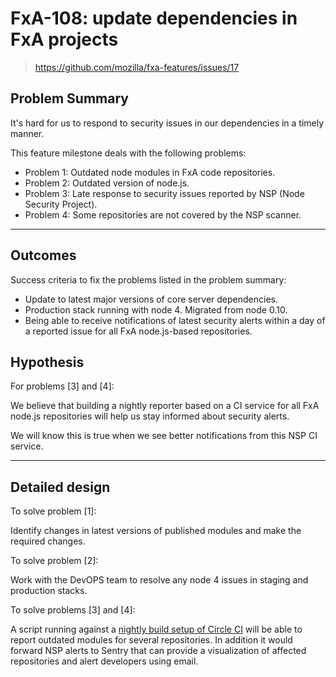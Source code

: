 # FxA-108: update dependencies in FxA projects

> https://github.com/mozilla/fxa-features/issues/17

## Problem Summary

It's hard for us to respond to security issues in our dependencies in a timely manner.

This feature milestone deals with the following problems:

* Problem 1: Outdated node modules in FxA code repositories.
* Problem 2: Outdated version of node.js.
* Problem 3: Late response to security issues reported by NSP (Node Security Project).
* Problem 4: Some repositories are not covered by the NSP scanner.


****

## Outcomes

Success criteria to fix the problems listed in the problem summary:

* Update to latest major versions of core server dependencies.
* Production stack running with node 4. Migrated from node 0.10.
* Being able to receive notifications of latest security alerts within a day of a reported issue for all FxA node.js-based repositories.

## Hypothesis

For problems [3] and [4]:

We believe that building a nightly reporter based on a CI service
for all FxA node.js repositories will help us stay informed about security alerts.

We will know this is true when we see better notifications from this NSP CI service.

****

## Detailed design

To solve problem [1]:

Identify changes in latest versions of published modules and make the required changes.

To solve problem [2]:

Work with the DevOPS team to resolve any node 4 issues in staging and production stacks.

To solve problems [3] and [4]:

A script running against a [nightly build setup of Circle CI](https://circleci.com/docs/nightly-builds/)
will be able to report outdated modules for several repositories.
In addition it would forward NSP alerts to Sentry that can provide a visualization of affected repositories and
alert developers using email.
